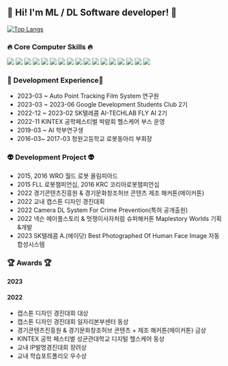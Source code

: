 ## :construction_worker: Hi! I'm ML / DL Software developer! :construction_worker:
  
[![Top Langs](https://github-readme-stats.vercel.app/api/top-langs/?username=carrier1269&layout=compact)](https://github.com/anuraghazra/github-readme-stats)</a>
### :fire: Core Computer Skills :fire:

<img src="https://img.shields.io/badge/Python-3776AB?style=flat&logo=Python&logoColor=white"/></a>
<img src="https://img.shields.io/badge/TensorFlow-FF6F00?style=flat&logo=TensorFlow&logoColor=white"/></a>
<img src="https://img.shields.io/badge/OpenCV-5C3EE8?style=flat&logo=OpenCV&logoColor=white"/></a>
<img src="https://img.shields.io/badge/Windows Terminal-4D4D4D?style=flat&logo=Windows Terminal&logoColor=white"/></a>
<img src="https://img.shields.io/badge/Microsoft Azure-0078D4?style=flat&logo=Microsoft Azure&logoColor=white"/></a>
<img src="https://img.shields.io/badge/Visual Studio C-5C2D91?style=flat&logo=Visual Studio&logoColor=white"/></a> 
<img src="https://img.shields.io/badge/Catia V5 R20-005386?style=flat&logo=Dassault Systèmes&logoColor=white"/></a> 
<img src="https://img.shields.io/badge/Arduino-00979D?style=flat&logo=Arduino&logoColor=white"/></a> 
<img src="https://img.shields.io/badge/Raspberry Pi-A22846?style=flat&logo=Raspberry Pi&logoColor=white"/></a> 
<img src="https://img.shields.io/badge/NVIDIA Jetson-76B900?style=flat&logo=NVIDIA&logoColor=white"/></a> 
<img src="https://img.shields.io/badge/Linux-FCC624?style=flat&logo=Linux&logoColor=white"/></a> 
<img src="https://img.shields.io/badge/Ubuntu-E95420?style=flat&logo=Ubuntu&logoColor=white"/></a> 
<img src="https://img.shields.io/badge/Microsoft Office-6264A7?style=flat&logo=Microsoft Office&logoColor=white"/></a>
<img src="https://img.shields.io/badge/MIT App Inventor-3DDC84?style=flat&logo=Android&logoColor=white"/></a> 
<img src="https://img.shields.io/badge/Embedded System-00B2FF?style=flat&logo=Windows&logoColor=white"/> 
<img src="https://img.shields.io/badge/Iot(Internet Of Things)-00B0D8?style=flat&logo=Probot&logoColor=white"/></a>
<img src="https://img.shields.io/badge/GitHub-181717?style=flat&logo=GitHub&logoColor=white"/></a>



### :rocket: Development Experience:rocket: 
-   2023-03 ~             Auto Point Tracking Film System 연구원 
-   2023-03 ~ 2023-06     Google Development Students Club 2기
-   2022-12 ~ 2023-02     SK텔레콤 AI-TECHLAB FLY AI 2기
-   2022-11               KINTEX 공학페스티벌 박람회 헬스케어 부스 운영
-   2019-03 ~             AI 학부연구생
-   2016-03~ 2017-03      청원고등학교 로봇동아리 부회장

### 👽️ Development Project 👽️ 
-   2015, 2016 WRO 월드 로봇 올림피아드
-   2015 FLL 로봇챔피언십, 2016 KRC 코리아로봇챔피언십
-   2022 경기콘텐츠진흥원 & 경기문화창조허브 콘텐츠 제조 해커톤(메이커톤)
-   2022 교내 캡스톤 디자인 경진대회
-   2022 Camera DL System For Crime Prevention(특허 공개출원)
-   2022 넥슨 메이플스토리 & 멋쟁이사자처럼 슈퍼해커톤 Maplestory Worlds 기획&개발
-   2023 SK텔레콤 A.(에이닷) Best Photographed Of Human Face Image 자동합성시스템

### 🏆 Awards 🏆
#### 2023
#### 2022
-   캡스톤 디자인 경진대회 대상
-   캡스톤 디자인 경진대회 일자리본부센터 동상
-   경기콘텐츠진흥원 & 경기문화창조허브 콘텐츠 + 제조 해커톤(메이커톤) 금상
-   KINTEX 공학 페스티벌 성균관대학교 디지털 헬스케어 동상 
-   교내 IP발명경진대회 장려상
-   교내 학습포트폴리오 우수상



<!--
**carrier1269/carrier1269** is a ✨ _special_ ✨ repository because its `README.md` (this file) appears on your GitHub profile.

Here are some ideas to get you started:

- 🔭 I’m currently working on ...
- 🌱 I’m currently learning ...
- 👯 I’m looking to collaborate on ...
- 🤔 I’m looking for help with ...
- 💬 Ask me about ...
- 📫 How to reach me: ...
- 😄😄 Pronouns: ...
- ⚡ Fun fact: ... 
-->
